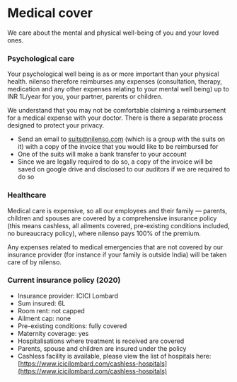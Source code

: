 # Medical cover

We care about the mental and physical well-being of you and your loved ones.

### Psychological care

Your psychological well being is as or more important than your physical health. nilenso therefore reimburses any expenses \(consultation, therapy, medication and any other expenses relating to your mental well being\) up to INR 1L/year for you, your partner, parents or children.

We understand that you may not be comfortable claiming a reimbursement for a medical expense with your doctor. There is there a separate process designed to protect your privacy.

* Send an email to [suits@nilenso.com](mailto:suits@nilenso.com) \(which is a group with the suits on it\) with a copy of the invoice that you would like to be reimbursed for
* One of the suits will make a bank transfer to your account 
* Since we are legally required to do so, a copy of the invoice will be saved on google drive and disclosed to our auditors if we are required to do so

### Healthcare

Medical care is expensive, so all our employees and their family — parents, children and spouses are covered by a comprehensive insurance policy \(this means cashless, all ailments covered, pre-existing conditions included, no bureaucracy policy\), where nilenso pays 100% of the premium.

Any expenses related to medical emergencies that are not covered by our insurance provider \(for instance if your family is outside India\) will be taken care of by nilenso.

### Current insurance policy \(2020\)

* Insurance provider: ICICI Lombard
* Sum insured: 6L
* Room rent: not capped
* Ailment cap: none
* Pre-existing conditions: fully covered
* Maternity coverage: yes
* Hospitalisations where treatment is received are covered
* Parents, spouse and children are insured under the policy
* Cashless facility is available, please view the list of hospitals here: [https://www.icicilombard.com/cashless-hospitals](https://www.icicilombard.com/cashless-hospitals)

